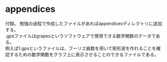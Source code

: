 ﻿# appendices
付録。  勉強の過程で作成したファイルがあればappendicesディレクトリに追加する。  
.gpsファイルはgrapesというソフトウェアで使用できる数学関数のデータである。  
例えば1.gpsというファイルは、フーリエ級数を用いて矩形波を作れることを確認するための数学関数をグラフ上に表示させることのできるファイルである。
